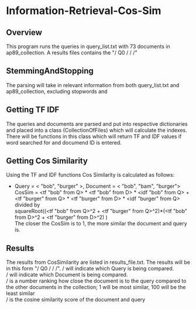 # Information-Retrieval-Cos-Sim
## Overview
This program runs the queries in query_list.txt with 73 documents in ap89_collection. A results files contains the 
"/<Query Number/> Q0 /<doc number/> /<rank of similarity/> /<score/>"
## StemmingAndStopping
The parsing will take in relevant information from both query_list.txt and ap89_collection, excluding stopwords and 
## Getting TF IDF
The queries and documents are parsed and put into respective dictionaries and placed into a class (CollectionOfFiles) which
will calculate the indexes. There will be functions in this class which will return TF and IDF values if word searched for
and documend ID is entered.
## Getting Cos Similarity
Using the TF and IDF functions Cos Similarity is calculated as follows:</br>
* Query = < "bob", "burger" >, Document = < "bob", "bam", "burger"> </br>
CosSim = <tf "bob" from Q> * <tf "bob" from D> * <idf "bob" from Q> + <tf "burger" from Q> * <tf "burger" from D> * <idf "burger" from Q> </br>
divided by </br>
squareRoot((<tf "bob" from Q>^2 + <tf "burger" from Q>^2)*(<tf "bob" from D>^2 + <tf "burger" from D>^2) ) </br>
  The closer the CosSim is to 1, the more similar the document and query is.
## Results
The results from CosSimilarity are listed in results_file.txt. The results will be in this form "/<Query Number/> Q0 /<doc number/> /<rank of similarity/> /<score/>". 
  /<Query Number/> will indicate which Query is being compared. </br>
  /<doc number/> will indicate which Document is being compared. </br>
  /<rank of similarity/> is a number ranking how close the document is to the query compared to the other documents in the
    collection; 1 will be most similar, 100 will be the least similar </br>
  /<score/> is the cosine similarity score of the document and query </br>
